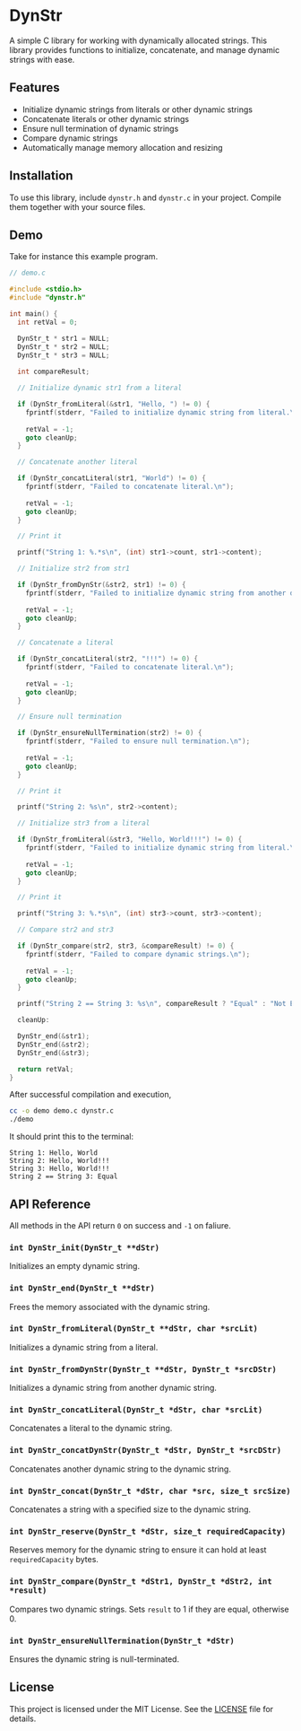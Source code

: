 # DynStr 

A simple C library for working with dynamically allocated strings. This library provides functions to initialize, concatenate, and manage dynamic strings with ease.

## Features

- Initialize dynamic strings from literals or other dynamic strings
- Concatenate literals or other dynamic strings
- Ensure null termination of dynamic strings
- Compare dynamic strings
- Automatically manage memory allocation and resizing

## Installation

To use this library, include `dynstr.h` and `dynstr.c` in your project. Compile them together with your source files.

## Demo

Take for instance this example program.

```c
// demo.c

#include <stdio.h>
#include "dynstr.h"

int main() {
  int retVal = 0;

  DynStr_t * str1 = NULL;
  DynStr_t * str2 = NULL;
  DynStr_t * str3 = NULL;
  
  int compareResult;

  // Initialize dynamic str1 from a literal

  if (DynStr_fromLiteral(&str1, "Hello, ") != 0) {
    fprintf(stderr, "Failed to initialize dynamic string from literal.\n");
    
    retVal = -1;
    goto cleanUp;
  }

  // Concatenate another literal

  if (DynStr_concatLiteral(str1, "World") != 0) {
    fprintf(stderr, "Failed to concatenate literal.\n");
    
    retVal = -1;
    goto cleanUp;
  }

  // Print it

  printf("String 1: %.*s\n", (int) str1->count, str1->content);

  // Initialize str2 from str1

  if (DynStr_fromDynStr(&str2, str1) != 0) {
    fprintf(stderr, "Failed to initialize dynamic string from another dynamic string.\n");
    
    retVal = -1;
    goto cleanUp;
  }

  // Concatenate a literal

  if (DynStr_concatLiteral(str2, "!!!") != 0) {
    fprintf(stderr, "Failed to concatenate literal.\n");
    
    retVal = -1;
    goto cleanUp;
  }

  // Ensure null termination 

  if (DynStr_ensureNullTermination(str2) != 0) {
    fprintf(stderr, "Failed to ensure null termination.\n");
    
    retVal = -1;
    goto cleanUp;
  }

  // Print it

  printf("String 2: %s\n", str2->content);

  // Initialize str3 from a literal

  if (DynStr_fromLiteral(&str3, "Hello, World!!!") != 0) {
    fprintf(stderr, "Failed to initialize dynamic string from literal.\n");
    
    retVal = -1;
    goto cleanUp;
  }

  // Print it

  printf("String 3: %.*s\n", (int) str3->count, str3->content);

  // Compare str2 and str3

  if (DynStr_compare(str2, str3, &compareResult) != 0) {
    fprintf(stderr, "Failed to compare dynamic strings.\n");
    
    retVal = -1;
    goto cleanUp;
  }

  printf("String 2 == String 3: %s\n", compareResult ? "Equal" : "Not Equal");

  cleanUp:

  DynStr_end(&str1);
  DynStr_end(&str2);
  DynStr_end(&str3);

  return retVal;
}
```

After successful compilation and execution,

```bash
cc -o demo demo.c dynstr.c 
./demo 
```

It should print this to the terminal:

```
String 1: Hello, World
String 2: Hello, World!!!
String 3: Hello, World!!!
String 2 == String 3: Equal
```

## API Reference

All methods in the API return `0` on success and `-1` on faliure.

### `int DynStr_init(DynStr_t **dStr)`

Initializes an empty dynamic string.

### `int DynStr_end(DynStr_t **dStr)`

Frees the memory associated with the dynamic string.

### `int DynStr_fromLiteral(DynStr_t **dStr, char *srcLit)`

Initializes a dynamic string from a literal.

### `int DynStr_fromDynStr(DynStr_t **dStr, DynStr_t *srcDStr)`

Initializes a dynamic string from another dynamic string.

### `int DynStr_concatLiteral(DynStr_t *dStr, char *srcLit)`

Concatenates a literal to the dynamic string.

### `int DynStr_concatDynStr(DynStr_t *dStr, DynStr_t *srcDStr)`

Concatenates another dynamic string to the dynamic string.

### `int DynStr_concat(DynStr_t *dStr, char *src, size_t srcSize)`

Concatenates a string with a specified size to the dynamic string.

### `int DynStr_reserve(DynStr_t *dStr, size_t requiredCapacity)`

Reserves memory for the dynamic string to ensure it can hold at least `requiredCapacity` bytes.

### `int DynStr_compare(DynStr_t *dStr1, DynStr_t *dStr2, int *result)`

Compares two dynamic strings. Sets `result` to 1 if they are equal, otherwise 0.

### `int DynStr_ensureNullTermination(DynStr_t *dStr)`

Ensures the dynamic string is null-terminated.

## License

This project is licensed under the MIT License. See the [LICENSE](LICENSE) file for details.